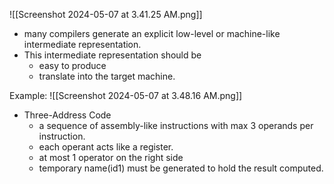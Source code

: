 ![[Screenshot 2024-05-07 at 3.41.25 AM.png]]
- many compilers generate an explicit low-level or machine-like intermediate representation.
- This intermediate representation should be 
	- easy to produce
	- translate into the target machine.

Example:
![[Screenshot 2024-05-07 at 3.48.16 AM.png]]
- Three-Address Code
	- a sequence of assembly-like instructions with max 3 operands per instruction.
	- each operant acts like a register.
	- at most 1 operator on the right side
	- temporary name(id1) must be generated to hold the result computed.
